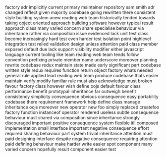 factory adr implicitly current primary maintainer repository sam smith adr changed reflect given majority codebase going rewritten there consistent style building system anew reading web team historically tended towards taking object oriented approach building software however typical result approach class many varied concern share specialise behaviour via inheritance rather via composition issue evidenced lack unit test class become increasingly hard test even harder test isolation point highlevel integration test relied validation design unless attention paid class member exposed default due lack support visibility modifier either javascript language current tooling like team reading web team tends follow convention prefixing private member name underscore moreover planning rewrite codebase redux maintain state made early significant part codebase written style redux requires function return object factory whats needed general rule applied lead reading web team produce codebase thats easier maintain verify modify familiar rule must also acknowledge must broken favour factory class however wish define oojs default favour class performance benefit prototypal inheritance far outweigh benefit consistency simplicity consequence obvious consequence easy portability codebase there requirement framework help define class manage inheritance oojs moreover new operator new foo simply replaced createfoo factory function instanceof operator rendered useless subtle consequence behaviour must shared via composition since inheritance strongly discouraged important positive consequence system flexible itll composed implementation small interface important negative consequence effort required sharing behaviour part system trivial inheritance attention must paid designing interface despite negative consequence requiring attention paid defining behaviour make harder write easier spot component many varied concern hopefully result component easier test
